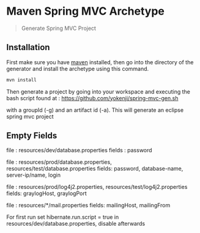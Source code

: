 # Maven Spring MVC Archetype 
> Generate Spring MVC Project

## Installation 
First make sure you have [maven](https://maven.apache.org/) installed, then go into the directory of the generator and install the archetype using this command.

```bash
mvn install
```

Then generate a project by going into your workspace and executing the bash script found at : 
    https://github.com/yokenji/spring-mvc-gen.sh 

with a groupId (-g) and an artifact id (-a). 
This will generate an eclipse spring mvc project



## Empty Fields
file : resources/dev/database.properties
    fields : password

file : resources/prod/database.properties, resources/test/database.properties
    fields: password, database-name, server-ip/name, login
    
file : resources/prod/log4j2.properties, resources/test/log4j2.properties
    fields: graylogHost, graylogPort

file : resources/*/mail.properties
    fields: mailingHost, mailingFrom

For first run set hibernate.run.script = true in resources/dev/database.properties, disable afterwards
